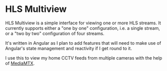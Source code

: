# HLS Multiview

HLS Multiview is a simple interface for viewing one or more HLS streams. It currently supports either a "one by one" configuration, i.e. a single stream, or a "two by two" configuration of four streams.

It's written in Angular as I plan to add features that will need to make use of Angular's state management and reactivity if I get round to it.

I use this to view my home CCTV feeds from multiple cameras with the help of [MediaMTX](https://github.com/bluenviron/mediamtx).
